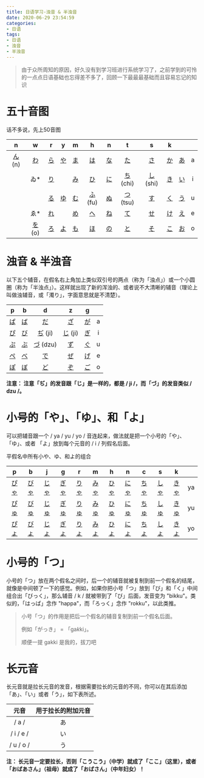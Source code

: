 ```yaml
---
title: 日语学习-浊音 & 半浊音
date: 2020-06-29 23:54:59
categories: 
- 日语
tags:
- 日语
- 浊音
- 半浊音
---
```


> 由于众所周知的原因，好久没有到学习班进行系统学习了，之前学到的可怜的一点点日语基础也忘得差不多了，回顾一下最最最基础而且容易忘记的知识

# 五十音图

话不多说，先上50音图

|                              n                              |                              w                              |                            r                            |                            y                            |                            m                            |                              h                               |                            n                            |                              t                               |                              s                               |                            k                            |                                                         |      |
| :---------------------------------------------------------: | :---------------------------------------------------------: | :-----------------------------------------------------: | :-----------------------------------------------------: | :-----------------------------------------------------: | :----------------------------------------------------------: | :-----------------------------------------------------: | :----------------------------------------------------------: | :----------------------------------------------------------: | :-----------------------------------------------------: | :-----------------------------------------------------: | :--: |
| [ん](https://res.wokanxing.info/jpgramma/hiragana.html) (n) |   [わ](https://res.wokanxing.info/jpgramma/hiragana.html)   | [ら](https://res.wokanxing.info/jpgramma/hiragana.html) | [や](https://res.wokanxing.info/jpgramma/hiragana.html) | [ま](https://res.wokanxing.info/jpgramma/hiragana.html) |   [は](https://res.wokanxing.info/jpgramma/hiragana.html)    | [な](https://res.wokanxing.info/jpgramma/hiragana.html) |   [た](https://res.wokanxing.info/jpgramma/hiragana.html)    |   [さ](https://res.wokanxing.info/jpgramma/hiragana.html)    | [か](https://res.wokanxing.info/jpgramma/hiragana.html) | [あ](https://res.wokanxing.info/jpgramma/hiragana.html) |  a   |
|                                                             |                             ゐ*                             | [り](https://res.wokanxing.info/jpgramma/hiragana.html) |                                                         | [み](https://res.wokanxing.info/jpgramma/hiragana.html) |   [ひ](https://res.wokanxing.info/jpgramma/hiragana.html)    | [に](https://res.wokanxing.info/jpgramma/hiragana.html) | [ち](https://res.wokanxing.info/jpgramma/hiragana.html) (chi) | [し](https://res.wokanxing.info/jpgramma/hiragana.html) (shi) | [き](https://res.wokanxing.info/jpgramma/hiragana.html) | [い](https://res.wokanxing.info/jpgramma/hiragana.html) |  i   |
|                                                             |                                                             | [る](https://res.wokanxing.info/jpgramma/hiragana.html) | [ゆ](https://res.wokanxing.info/jpgramma/hiragana.html) | [む](https://res.wokanxing.info/jpgramma/hiragana.html) | [ふ](https://res.wokanxing.info/jpgramma/hiragana.html) (fu) | [ぬ](https://res.wokanxing.info/jpgramma/hiragana.html) | [つ](https://res.wokanxing.info/jpgramma/hiragana.html) (tsu) |   [す](https://res.wokanxing.info/jpgramma/hiragana.html)    | [く](https://res.wokanxing.info/jpgramma/hiragana.html) | [う](https://res.wokanxing.info/jpgramma/hiragana.html) |  u   |
|                                                             |                             ゑ*                             | [れ](https://res.wokanxing.info/jpgramma/hiragana.html) |                                                         | [め](https://res.wokanxing.info/jpgramma/hiragana.html) |   [へ](https://res.wokanxing.info/jpgramma/hiragana.html)    | [ね](https://res.wokanxing.info/jpgramma/hiragana.html) |   [て](https://res.wokanxing.info/jpgramma/hiragana.html)    |   [せ](https://res.wokanxing.info/jpgramma/hiragana.html)    | [け](https://res.wokanxing.info/jpgramma/hiragana.html) | [え](https://res.wokanxing.info/jpgramma/hiragana.html) |  e   |
|                                                             | [を](https://res.wokanxing.info/jpgramma/hiragana.html) (o) | [ろ](https://res.wokanxing.info/jpgramma/hiragana.html) | [よ](https://res.wokanxing.info/jpgramma/hiragana.html) | [も](https://res.wokanxing.info/jpgramma/hiragana.html) |   [ほ](https://res.wokanxing.info/jpgramma/hiragana.html)    | [の](https://res.wokanxing.info/jpgramma/hiragana.html) |   [と](https://res.wokanxing.info/jpgramma/hiragana.html)    |   [そ](https://res.wokanxing.info/jpgramma/hiragana.html)    | [こ](https://res.wokanxing.info/jpgramma/hiragana.html) | [お](https://res.wokanxing.info/jpgramma/hiragana.html) |  o   |



# 浊音 & 半浊音

以下五个辅音，在假名右上角加上类似双引号的两点（称为「浊点」）或一个小圆圈（称为「半浊点」）。这样就出现了新的浑浊的、或者说不大清晰的辅音（理论上叫做浊辅音，或「濁り」，字面意思就是不清楚）。

|                            p                            |                            b                            |                              d                               |                              z                               |                            g                            |      |
| :-----------------------------------------------------: | :-----------------------------------------------------: | :----------------------------------------------------------: | :----------------------------------------------------------: | :-----------------------------------------------------: | :--: |
| [ぱ](https://res.wokanxing.info/jpgramma/hiragana.html) | [ば](https://res.wokanxing.info/jpgramma/hiragana.html) |   [だ](https://res.wokanxing.info/jpgramma/hiragana.html)    |   [ざ](https://res.wokanxing.info/jpgramma/hiragana.html)    | [が](https://res.wokanxing.info/jpgramma/hiragana.html) |  a   |
| [ぴ](https://res.wokanxing.info/jpgramma/hiragana.html) | [び](https://res.wokanxing.info/jpgramma/hiragana.html) | [ぢ](https://res.wokanxing.info/jpgramma/hiragana.html) (ji) | [じ](https://res.wokanxing.info/jpgramma/hiragana.html) (ji) | [ぎ](https://res.wokanxing.info/jpgramma/hiragana.html) |  i   |
| [ぷ](https://res.wokanxing.info/jpgramma/hiragana.html) | [ぶ](https://res.wokanxing.info/jpgramma/hiragana.html) | [づ](https://res.wokanxing.info/jpgramma/hiragana.html) (dzu) |   [ず](https://res.wokanxing.info/jpgramma/hiragana.html)    | [ぐ](https://res.wokanxing.info/jpgramma/hiragana.html) |  u   |
| [ぺ](https://res.wokanxing.info/jpgramma/hiragana.html) | [べ](https://res.wokanxing.info/jpgramma/hiragana.html) |   [で](https://res.wokanxing.info/jpgramma/hiragana.html)    |   [ぜ](https://res.wokanxing.info/jpgramma/hiragana.html)    | [げ](https://res.wokanxing.info/jpgramma/hiragana.html) |  e   |
| [ぽ](https://res.wokanxing.info/jpgramma/hiragana.html) | [ぼ](https://res.wokanxing.info/jpgramma/hiragana.html) |   [ど](https://res.wokanxing.info/jpgramma/hiragana.html)    |   [ぞ](https://res.wokanxing.info/jpgramma/hiragana.html)    | [ご](https://res.wokanxing.info/jpgramma/hiragana.html) |  o   |

**注意： 注意「ぢ」的发音跟「じ」是一样的，都是 / ji /，而「づ」的发音类似 / dzu /。**



# 小号的「や」、「ゆ」、和「よ」

可以把辅音跟一个 / ya / yu / yo / 音连起来，做法就是把一个小号的「や」、「ゆ」、或者 「よ」放到每个元音的 / i / 列假名后面。



平假名中所有小や、ゆ、和よ的组合

|                             p                             |                             b                             |                             j                             |                             g                             |                             r                             |                             m                             |                             h                             |                             n                             |                             c                             |                             s                             |                             k                             |      |
| :-------------------------------------------------------: | :-------------------------------------------------------: | :-------------------------------------------------------: | :-------------------------------------------------------: | :-------------------------------------------------------: | :-------------------------------------------------------: | :-------------------------------------------------------: | :-------------------------------------------------------: | :-------------------------------------------------------: | :-------------------------------------------------------: | :-------------------------------------------------------: | :--: |
| [ぴゃ](https://res.wokanxing.info/jpgramma/hiragana.html) | [びゃ](https://res.wokanxing.info/jpgramma/hiragana.html) | [じゃ](https://res.wokanxing.info/jpgramma/hiragana.html) | [ぎゃ](https://res.wokanxing.info/jpgramma/hiragana.html) | [りゃ](https://res.wokanxing.info/jpgramma/hiragana.html) | [みゃ](https://res.wokanxing.info/jpgramma/hiragana.html) | [ひゃ](https://res.wokanxing.info/jpgramma/hiragana.html) | [にゃ](https://res.wokanxing.info/jpgramma/hiragana.html) | [ちゃ](https://res.wokanxing.info/jpgramma/hiragana.html) | [しゃ](https://res.wokanxing.info/jpgramma/hiragana.html) | [きゃ](https://res.wokanxing.info/jpgramma/hiragana.html) |  ya  |
| [ぴゅ](https://res.wokanxing.info/jpgramma/hiragana.html) | [びゅ](https://res.wokanxing.info/jpgramma/hiragana.html) | [じゅ](https://res.wokanxing.info/jpgramma/hiragana.html) | [ぎゅ](https://res.wokanxing.info/jpgramma/hiragana.html) | [りゅ](https://res.wokanxing.info/jpgramma/hiragana.html) | [みゅ](https://res.wokanxing.info/jpgramma/hiragana.html) | [ひゅ](https://res.wokanxing.info/jpgramma/hiragana.html) | [にゅ](https://res.wokanxing.info/jpgramma/hiragana.html) | [ちゅ](https://res.wokanxing.info/jpgramma/hiragana.html) | [しゅ](https://res.wokanxing.info/jpgramma/hiragana.html) | [きゅ](https://res.wokanxing.info/jpgramma/hiragana.html) |  yu  |
| [ぴょ](https://res.wokanxing.info/jpgramma/hiragana.html) | [びょ](https://res.wokanxing.info/jpgramma/hiragana.html) | [じょ](https://res.wokanxing.info/jpgramma/hiragana.html) | [ぎょ](https://res.wokanxing.info/jpgramma/hiragana.html) | [りょ](https://res.wokanxing.info/jpgramma/hiragana.html) | [みょ](https://res.wokanxing.info/jpgramma/hiragana.html) | [ひょ](https://res.wokanxing.info/jpgramma/hiragana.html) | [にょ](https://res.wokanxing.info/jpgramma/hiragana.html) | [ちょ](https://res.wokanxing.info/jpgramma/hiragana.html) | [しょ](https://res.wokanxing.info/jpgramma/hiragana.html) | [きょ](https://res.wokanxing.info/jpgramma/hiragana.html) |  yo  |



# 小号的「つ」

小号的「つ」放在两个假名之间时，后一个的辅音就被复制到前一个假名的结尾，就像是中间顿了一下的感觉。例如，如果你把小号「つ」放到「び」和「く」中间组合出「びっく」，那么辅音 / k / 就被带到了「び」后面，发音变为 "bikku"。类似的，「はっぱ」念作 "happa"，而「ろっく」念作 "rokku"，以此类推。

> 小号「つ」的作用是把后一个假名的辅音复制到前一个假名后面。
>
> 例如「がっき」 = 「ga*k*ki」。
>
> 顺便一提 gakki 是我的，拔刀吧



# 长元音

长元音就是拉长元音的发音，根据需要拉长的元音的不同，你可以在其后添加 「あ」、「い」或者「う」，如下表所述。

|   元音    | 用于拉长的附加元音 |
| :-------: | :----------------: |
|   / a /   |         あ         |
| / i / e / |         い         |
| / u / o / |         う         |

**注： 长元音一定要拉长，否则「こうこう」（中学）就成了「ここ」（这里），或者「おばあさん」（祖母）就成了「おばさん」（中年妇女）！**















